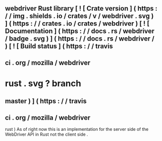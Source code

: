 #
webdriver
Rust
library
[
!
[
Crate
version
]
(
https
:
/
/
img
.
shields
.
io
/
crates
/
v
/
webdriver
.
svg
)
]
(
https
:
/
/
crates
.
io
/
crates
/
webdriver
)
[
!
[
Documentation
]
(
https
:
/
/
docs
.
rs
/
webdriver
/
badge
.
svg
)
]
(
https
:
/
/
docs
.
rs
/
webdriver
/
)
[
!
[
Build
status
]
(
https
:
/
/
travis
-
ci
.
org
/
mozilla
/
webdriver
-
rust
.
svg
?
branch
=
master
)
]
(
https
:
/
/
travis
-
ci
.
org
/
mozilla
/
webdriver
-
rust
)
As
of
right
now
this
is
an
implementation
for
the
server
side
of
the
WebDriver
API
in
Rust
not
the
client
side
.
